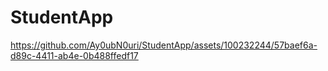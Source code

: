 # StudentApp

https://github.com/Ay0ubN0uri/StudentApp/assets/100232244/57baef6a-d89c-4411-ab4e-0b488ffedf17


